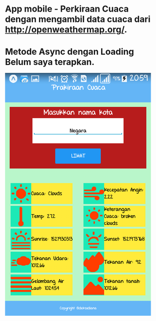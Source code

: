# App mobile - Perkiraan Cuaca dengan mengambil data cuaca dari http://openweathermap.org/.
# Metode Async dengan Loading Belum saya terapkan.
![Alt text](Screenshot_2018-03-25-20-59-27.png?raw=true "Screenshot")
